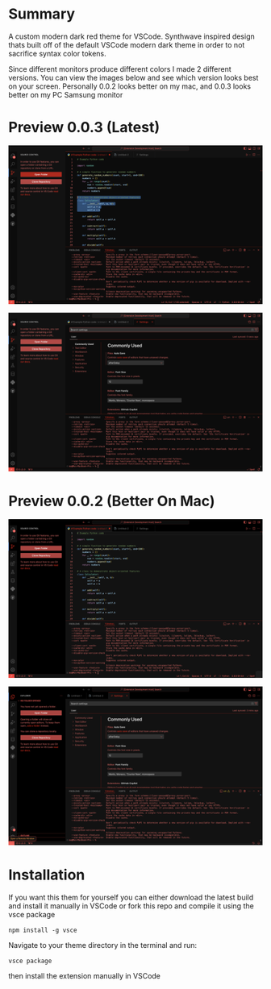 # Summary 
A custom modern dark red theme for VSCode. Synthwave inspired design thats built off of the default VSCode modern dark theme in order to not sacrifice syntax color tokens.

Since different monitors produce different colors I made 2 different versions. You can view the images below and see which version looks best on your screen. Personally 0.0.2 looks better on my mac, and 0.0.3 looks better on my PC Samsung monitor

# Preview 0.0.3 (Latest)

![0.0.3-preview1](readme_assets/0.0.3-preview1.png)

![0.0.3-preview2](readme_assets/0.0.3-preview2.png)

# Preview 0.0.2 (Better On Mac)

![0.0.2-preview1](readme_assets/0.0.2-preview1.png)

![0.0.2-preview2](readme_assets/0.0.2-preview2.png)

# Installation

If you want this them for yourself you can either download the latest build and install it manually in VSCode or fork this repo and compile it using the vsce package

```
npm install -g vsce
```

Navigate to your theme directory in the terminal and run:
```
vsce package
```
then install the extension manually in VSCode